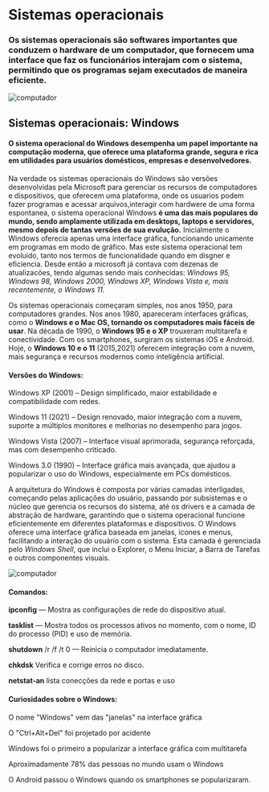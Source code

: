 # Sistemas operacionais
### Os sistemas operacionais são softwares importantes que conduzem o hardware de um computador, que fornecem uma interface que faz os funcionários interajam com o sistema, permitindo que os programas sejam executados de maneira eficiente.

![computador](https://infopedagogica.com.br/wp-content/uploads/2022/03/Guia-completo-sobre-Tecnologia-da-Informacao_infopedagogica.jpg)

## Sistemas operacionais: Windows 
#### O sistema operacional do Windows desempenha um papel importante na computação moderna, que oferece uma plataforma grande, segura e rica em utilidades para usuários domésticos, empresas e desenvolvedores.

Na verdade os sistemas operacionais do Windows são versões desenvolvidas pela Microsoft para gerenciar os recursos de computadores e dispositivos, que oferecem uma plataforma, onde os usuarios podem fazer programas e acessar arquivos,interagir com hardwere de uma forma espontanea, o sistema operacional Windows **é uma das mais populares do mundo, sendo amplamente utilizada em desktops, laptops e servidores, mesmo depois de tantas versões de sua evulução.** 
Inicialmente o Windows oferecia apenas uma interface gráfica, funcionando unicamente em programas em modo de gráfico. Mas este sistema operacional tem evoluido, tanto nos termos de funcionalidade quando em disgner e eficiencia. Desde então a microsoft já contava com dezenas de atualizacões, tendo algumas sendo mais conhecidas:  *Windows 95, Windows 98, Windows 2000, Windows XP, Windows Vista e, mais recentemente, o Windows 11.*

Os sistemas operacionais começaram simples, nos anos 1950, para computadores grandes. Nos anos 1980, apareceram interfaces gráficas, como o **Windows e o Mac OS, tornando os computadores mais fáceis de usar**. Na década de 1990, o **Windows 95 e o XP** trouxeram multitarefa e conectividade. Com os smartphones, surgiram os sistemas iOS e Android. Hoje, o **Windows 10 e o 11** (2015,2021) oferecem integração com a nuvem, mais segurança e recursos modernos como inteligência artificial.

#### Versões do Windows:

Windows XP (2001) – Design simplificado, maior estabilidade e compatibilidade com redes.

Windows 11 (2021) – Design renovado, maior integração com a nuvem, suporte a múltiplos monitores e melhorias no desempenho para jogos.

Windows Vista (2007) – Interface visual aprimorada, segurança reforçada, mas com desempenho criticado.

Windows 3.0 (1990) – Interface gráfica mais avançada, que ajudou a popularizar o uso do Windows, especialmente em PCs domésticos.



A arquitetura do Windows é composta por várias camadas interligadas, começando pelas aplicações do usuário, passando por subsistemas e o núcleo que gerencia os recursos do sistema, até os drivers e a camada de abstração de hardware, garantindo que o sistema operacional funcione eficientemente em diferentes plataformas e dispositivos.
O Windows oferece uma interface gráfica baseada em janelas, ícones e menus, facilitando a interação do usuário com o sistema. Esta camada é gerenciada pelo *Windows Shell*, que inclui o Explorer, o Menu Iniciar, a Barra de Tarefas e outros componentes visuais.

![computador](https://doity.com.br/blog/app/uploads/2022/05/Quer-fazer-um-curso-de-organizacao-de-eventos-Conheca-os-melhores-930x534.png)

#### Comandos:

__ipconfig__ — Mostra as configurações de rede do dispositivo atual.

__tasklist__ — Mostra todos os processos ativos no momento, com o nome, ID do processo (PID) e uso de memória.

__shutdown__ /r /f /t 0 — Reinicia o computador imediatamente.

__chkdsk__ Verifica e corrige erros no disco.

__netstat-an__ lista conecções da rede e portas e uso

#### Curiosidades sobre o Windows:

O nome "Windows" vem das "janelas" na interface gráfica

O "Ctrl+Alt+Del" foi projetado por acidente

Windows foi o primeiro a popularizar a interface gráfica com multitarefa

Aproximadamente 78% das pessoas no mundo usam o Windows

O Android passou o Windows quando os smartphones se popularizaram.
